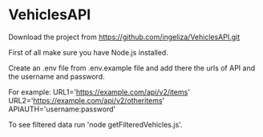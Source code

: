 # VehiclesAPI

Download the project from https://github.com/ingeliza/VehiclesAPI.git

First of all make sure you have Node.js installed.

Create an .env file from .env.example file and add there the urls of API and the username and password.

For example:
URL1='https://example.com/api/v2/items'
URL2='https://example.com/api/v2/otheritems'
APIAUTH='username:password'

To see filtered data run 'node getFilteredVehicles.js'.